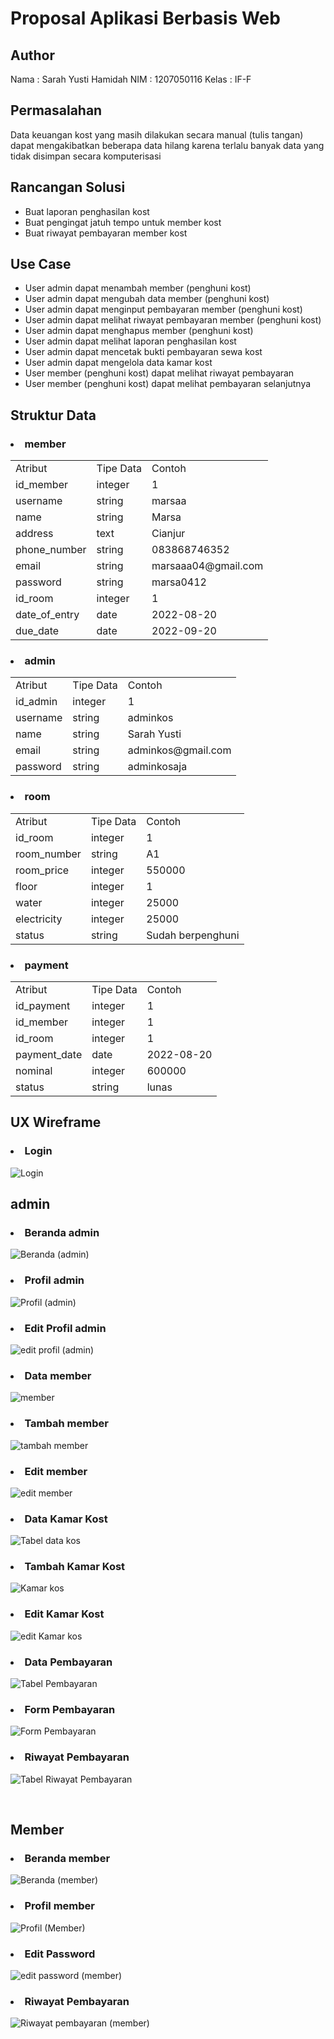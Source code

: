 # Proposal Aplikasi Berbasis Web
<h2>Author</h2>
Nama  : Sarah Yusti Hamidah
NIM   : 1207050116
Kelas : IF-F

<h2>Permasalahan</h2>
<span>Data keuangan kost yang masih dilakukan secara manual (tulis tangan) dapat mengakibatkan beberapa data hilang karena terlalu banyak data yang tidak disimpan secara komputerisasi</span>

<h2>Rancangan Solusi</h2>
<ul>
  <li>Buat laporan penghasilan kost</li>
  <li>Buat pengingat jatuh tempo untuk member kost</li>
  <li>Buat riwayat pembayaran member kost</li>
</ul>
<h2>Use Case</h2>
<ul>
  <li>User admin dapat menambah member (penghuni kost)</li>
  <li>User admin dapat mengubah data member (penghuni kost)</li>
  <li>User admin dapat menginput pembayaran member (penghuni kost)</li>
  <li>User admin dapat melihat riwayat pembayaran member (penghuni kost)</li>
  <li>User admin dapat menghapus member (penghuni kost)</li>
  <li>User admin dapat melihat laporan penghasilan kost</li>
  <li>User admin dapat mencetak bukti pembayaran sewa kost</li>
  <li>User admin dapat mengelola data kamar kost</li>
  <li>User member (penghuni kost) dapat melihat riwayat pembayaran </li>
  <li>User member (penghuni kost) dapat melihat pembayaran selanjutnya </li>
</ul>

<h2>Struktur Data</h2>
<h3><li>member</li></h3>
  <table>
    <tr>
        <td>Atribut</td>
        <td>Tipe Data</td>
        <td>Contoh</td>
    </tr>
    <tr>
        <td>id_member</td>
        <td>integer</td>
        <td>1</td>
    </tr>
    <tr>
        <td>username</td>
        <td>string</td>
        <td>marsaa</td>
    </tr>
    <tr>
        <td>name</td>
        <td>string</td>
        <td>Marsa</td>
    </tr>
    <tr>
        <td>address</td>
        <td>text</td>
        <td>Cianjur</td>
    </tr>
    <tr>
        <td>phone_number</td>
        <td>string</td>
        <td>083868746352</td>
    </tr>
    <tr>
        <td>email</td>
        <td>string</td>
        <td>marsaaa04@gmail.com</td>
    </tr>
    <tr>
        <td>password</td>
        <td>string</td>
        <td>marsa0412</td>
    </tr>
    <tr>
        <td>id_room</td>
        <td>integer</td>
        <td>1</td>
    </tr>
    <tr>
        <td>date_of_entry</td>
        <td>date</td>
        <td>2022-08-20</td>
    </tr>
     <tr>
        <td>due_date</td>
        <td>date</td>
        <td>2022-09-20</td>
    </tr>
  </table>
  
<h3><li>admin</li></h3>
  <table>
    <tr>
        <td>Atribut</td>
        <td>Tipe Data</td>
        <td>Contoh</td>
    </tr>
    <tr>
        <td>id_admin</td>
        <td>integer</td>
        <td>1</td>
    </tr>
    <tr>
        <td>username</td>
        <td>string</td>
        <td>adminkos</td>
    </tr>
    <tr>
        <td>name</td>
        <td>string</td>
        <td>Sarah Yusti</td>
    </tr>
    <tr>
        <td>email</td>
        <td>string</td>
        <td>adminkos@gmail.com</td>
    </tr>
    <tr>
        <td>password</td>
        <td>string</td>
        <td>adminkosaja</td>
    </tr>
  </table>
  
<h3><li>room</li></h3>
  <table>
    <tr>
        <td>Atribut</td>
        <td>Tipe Data</td>
        <td>Contoh</td>
    </tr>
    <tr>
        <td>id_room</td>
        <td>integer</td>
        <td>1</td>
    </tr>
    <tr>
        <td>room_number</td>
        <td>string</td>
        <td>A1</td>
    </tr>
    <tr>
        <td>room_price</td>
        <td>integer</td>
        <td>550000</td>
    </tr>
    <tr>
        <td>floor</td>
        <td>integer</td>
        <td>1</td>
    </tr>
    <tr>
        <td>water</td>
        <td>integer</td>
        <td>25000</td>
    </tr>
    <tr>
        <td>electricity</td>
        <td>integer</td>
        <td>25000</td>
    </tr>
    <tr>
        <td>status</td>
        <td>string</td>
        <td>Sudah berpenghuni</td>
    </tr>
  </table>
  
<h3><li>payment</li></h3>
  <table>
    <tr>
        <td>Atribut</td>
        <td>Tipe Data</td>
        <td>Contoh</td>
    </tr>
    <tr>
        <td>id_payment</td>
        <td>integer</td>
        <td>1</td>
    </tr>
    <tr>
        <td>id_member</td>
        <td>integer</td>
        <td>1</td>
    </tr>
    <tr>
        <td>id_room</td>
        <td>integer</td>
        <td>1</td>
    </tr>
    <tr>
        <td>payment_date</td>
        <td>date</td>
        <td>2022-08-20</td>
    </tr>
    <tr>
        <td>nominal</td>
        <td>integer</td>
        <td>600000</td>
    </tr>
    <tr>
        <td>status</td>
        <td>string</td>
        <td>lunas</td>
    </tr>
  </table>


<h2>UX Wireframe</h2>
<h3><li>Login</li></h3>

![Login](https://user-images.githubusercontent.com/82995130/189541656-37064ed1-0416-4f74-9aeb-2785c679c444.png)

<h2>admin</h2>

<h3><li>Beranda admin</li></h3>

![Beranda (admin)](https://user-images.githubusercontent.com/82995130/189543768-e5177368-44dd-417c-a052-a9b535be4eed.png)

<h3><li>Profil admin</li></h3>

![Profil (admin)](https://user-images.githubusercontent.com/82995130/189543761-aa575cd6-3770-47ee-8f29-e5a60d766c97.png)

<h3><li>Edit Profil admin</li></h3>

![edit profil (admin)](https://user-images.githubusercontent.com/82995130/189543756-5e96c442-0b3e-423a-8518-1811d209f0d2.png)

<h3><li>Data member</li></h3>

![member](https://user-images.githubusercontent.com/82995130/189543741-d03ad821-e5b8-4224-ba2a-3dd6def557c0.png)

<h3><li>Tambah member</li></h3>

![tambah member](https://user-images.githubusercontent.com/82995130/189543735-9cf3ff23-4a60-4342-83a1-2a09a1a17fb5.png)

<h3><li>Edit member</li></h3>

![edit member](https://user-images.githubusercontent.com/82995130/189543723-7b213af7-995f-4a98-975c-f310bb65ac68.png)

<h3><li>Data Kamar Kost</li></h3>

![Tabel data kos](https://user-images.githubusercontent.com/82995130/189544174-aa9395de-2444-40f2-a40a-45206edd21af.png)

<h3><li>Tambah Kamar Kost</li></h3>

![Kamar kos](https://user-images.githubusercontent.com/82995130/189543705-6e22eac4-d937-45cf-a758-e04ff6dd18f1.png)

<h3><li>Edit Kamar Kost</li></h3>

![edit Kamar kos](https://user-images.githubusercontent.com/82995130/189543676-254c549c-5c43-4efc-86a3-a7fb5a3dab80.png)

<h3><li>Data Pembayaran</li></h3>

![Tabel Pembayaran](https://user-images.githubusercontent.com/82995130/189543669-bf4c2a6d-3d31-4432-b81c-f2f6b4bd074c.png)

<h3><li>Form Pembayaran</li></h3>

![Form Pembayaran](https://user-images.githubusercontent.com/82995130/189543656-3bf282b0-d6de-425f-96c6-e7ae929b7bf9.png)

<h3><li>Riwayat Pembayaran</li></h3>

![Tabel Riwayat Pembayaran](https://user-images.githubusercontent.com/82995130/189543648-f05337d5-1d8b-4c30-9f2a-89c2acf29500.png)


<br>


<h2>Member</h2>

<h3><li>Beranda member</li></h3>

![Beranda (member)](https://user-images.githubusercontent.com/82995130/189542205-7f3571a2-7f17-4097-ad4b-408e93fd06bc.png)

<h3><li>Profil member</li></h3>

![Profil (Member)](https://user-images.githubusercontent.com/82995130/189542224-d71b528a-6be9-4509-b1fc-55d50d1c9f8a.png)

<h3><li>Edit Password</li></h3>

![edit password (member)](https://user-images.githubusercontent.com/82995130/189542237-a9daff1d-6328-4676-b14d-545e6a7c71a0.png)

<h3><li>Riwayat Pembayaran</li></h3>

![Riwayat pembayaran (member)](https://user-images.githubusercontent.com/82995130/189543635-a995544f-0314-4508-88e3-9c268ce93a4f.png)









